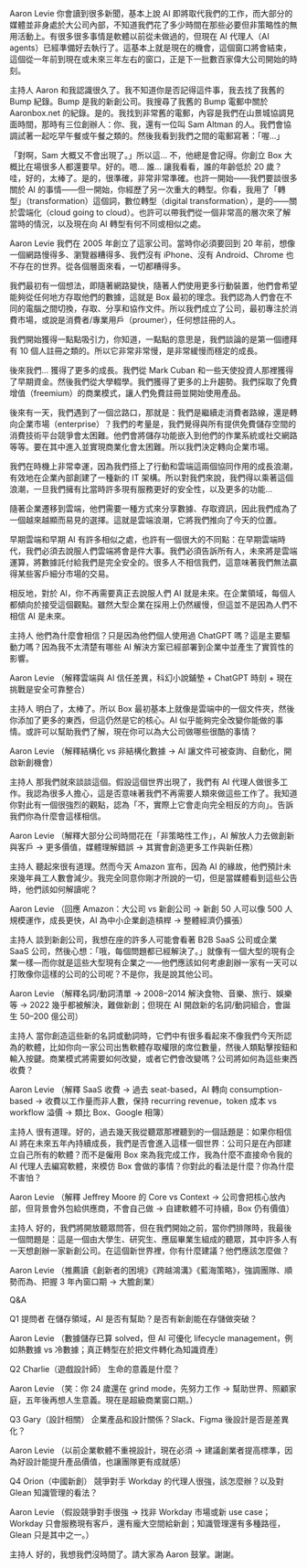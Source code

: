 Aaron Levie
你會讀到很多新聞，基本上說 AI 即將取代我們的工作，而大部分的媒體並非身處於大公司內部，不知道我們花了多少時間在那些必要但非策略性的無用活動上。有很多很多事情是軟體以前從未做過的，但現在 AI 代理人（AI agents）已經準備好去執行了。這基本上就是現在的機會，這個窗口將會結束，這個從一年前到現在或未來三年左右的窗口，正是下一批數百家偉大公司開始的時刻。

主持人
Aaron 和我認識很久了。我不知道你是否記得這件事，我去找了我舊的 Bump 紀錄。Bump 是我的新創公司。我搜尋了我舊的 Bump 電郵中關於 Aaronbox.net 的紀錄。是的。我找到非常舊的電郵，內容是我們在山景城協調見面時間，那時有三位創辦人：你、我，還有一位叫 Sam Altman 的人。我們會協調試著一起吃早午餐或午餐之類的。然後我看到我們之間的電郵寫著：「喔...」

「對啊，Sam 大概又不會出現了。」所以這... 不，他總是會記得。你創立 Box 大概比在場很多人都還要早。好的。嗯... 誰... 讓我看看，誰的年齡低於 20 歲？哇，好的，太棒了。是的，很準確，非常非常準確。也許一開始——我們要談很多關於 AI 的事情——但一開始，你經歷了另一次重大的轉型。你看，我用了「轉型」（transformation）這個詞，數位轉型（digital transformation），是的——關於雲端化（cloud going to cloud）。也許可以帶我們從一個非常高的層次來了解當時的情況，以及現在向 AI 轉型有何不同或相似之處。

Aaron Levie
我們在 2005 年創立了這家公司。當時你必須要回到 20 年前，想像一個網路慢得多、瀏覽器糟得多、我們沒有 iPhone、沒有 Android、Chrome 也不存在的世界。從各個層面來看，一切都糟得多。

我們最初有一個想法，即隨著網路變快，隨著人們使用更多行動裝置，他們會希望能夠從任何地方存取他們的數據，這就是 Box 最初的理念。我們認為人們會在不同的電腦之間切換，存取、分享和協作文件。所以我們成立了公司，最初專注於消費市場，或說是消費者/專業用戶（proumer），任何想註冊的人。

我們開始獲得一點點吸引力，你知道，一點點的意思是，我們談論的是第一個禮拜有 10 個人註冊之類的。所以它非常非常慢，是非常緩慢而穩定的成長。

後來我們... 獲得了更多的成長。我們從 Mark Cuban 和一些天使投資人那裡獲得了早期資金。然後我們從大學輟學。我們獲得了更多的上升趨勢。我們採取了免費增值（freemium）的商業模式，讓人們免費註冊並開始使用產品。

後來有一天，我們遇到了一個岔路口，那就是：我們是繼續走消費者路線，還是轉向企業市場（enterprise）？我們的考量是，我們覺得與所有提供免費儲存空間的消費技術平台競爭會太困難。他們會將儲存功能嵌入到他們的作業系統或社交網路等等。要在其中進入並實現商業化會太困難。所以我們決定轉向企業市場。

我們在時機上非常幸運，因為我們搭上了行動和雲端這兩個協同作用的成長浪潮，有效地在企業內部創建了一種新的 IT 架構。所以對我們來說，我們得以乘著這個浪潮，一旦我們擁有比當時許多現有服務更好的安全性，以及更多的功能...

隨著企業遷移到雲端，他們需要一種方式來分享數據、存取資訊，因此我們成為了一個越來越顯而易見的選擇。這就是雲端浪潮，它將我們推向了今天的位置。

早期雲端和早期 AI 有許多相似之處，也許有一個很大的不同點：在早期雲端時代，我們必須去說服人們雲端將會是件大事。我們必須告訴所有人，未來將是雲端運算，將數據託付給我們是完全安全的。很多人不相信我們，這意味著我們無法贏得某些客戶細分市場的交易。

相反地，對於 AI，你不再需要真正去說服人們 AI 就是未來。在企業領域，每個人都傾向於接受這個觀點。雖然大型企業在採用上仍然緩慢，但這並不是因為人們不相信 AI 是未來。

主持人
他們為什麼會相信？只是因為他們個人使用過 ChatGPT 嗎？這是主要驅動力嗎？因為我不太清楚有哪些 AI 解決方案已經部署到企業中並產生了實質性的影響。

Aaron Levie
（解釋雲端與 AI 信任差異，科幻小說鋪墊 + ChatGPT 時刻 + 現在挑戰是安全可靠整合）

主持人
明白了，太棒了。所以 Box 最初基本上就像是雲端中的一個文件夾，然後你添加了更多的東西，但這仍然是它的核心。AI 似乎能夠完全改變你能做的事情。或許可以幫助我們了解，現在你可以為大公司做哪些很酷的事情？

Aaron Levie
（解釋結構化 vs 非結構化數據 → AI 讓文件可被查詢、自動化，開啟新創機會）

主持人
那我們就來談談這個。假設這個世界出現了，我們有 AI 代理人做很多工作。我認為很多人擔心，這是否意味著我們不再需要人類來做這些工作了。我知道你對此有一個很強烈的觀點，認為「不，實際上它會走向完全相反的方向」。告訴我們你為什麼會這樣相信。

Aaron Levie
（解釋大部分公司時間花在「非策略性工作」，AI 解放人力去做創新與客戶 → 更多價值，媒體理解錯誤 → 其實會創造更多工作與新任務）

主持人
聽起來很有道理。然而今天 Amazon 宣布，因為 AI 的緣故，他們預計未來幾年員工人數會減少。我完全同意你剛才所說的一切，但是當媒體看到這些公告時，他們該如何解讀呢？

Aaron Levie
（回應 Amazon：大公司 vs 新創公司 → 新創 50 人可以像 500 人規模運作，成長更快，AI 為中小企業創造槓桿 → 整體經濟仍擴張）

主持人
談到新創公司，我想在座的許多人可能會看著 B2B SaaS 公司或企業 SaaS 公司，然後心想：「哦，每個問題都已經解決了。」就像有一個大型的現有企業一樣—而你就是這些大型現有企業之一—他們應該如何考慮創辦一家有一天可以打敗像你這樣的公司的公司呢？不是你，我是說其他公司。

Aaron Levie
（解釋名詞/動詞清單 → 2008–2014 解決食物、音樂、旅行、娛樂等 → 2022 幾乎都被解決，難做新創；但現在 AI 開啟新的名詞/動詞組合，會誕生 50–200 億公司）

主持人
當你創造這些新的名詞或動詞時，它們中有很多看起來不像我們今天所認為的軟體，比如你向一家公司出售軟體存取權限的席位數量，然後人類點擊按鈕和輸入按鍵。商業模式將需要如何改變，或者它們會改變嗎？公司將如何為這些東西收費？

Aaron Levie
（解釋 SaaS 收費 → 過去 seat-based，AI 轉向 consumption-based → 收費以工作量而非人數，保持 recurring revenue，token 成本 vs workflow 溢價 → 類比 Box、Google 相簿）

主持人
很有道理。好的，過去幾天我從聽眾那裡聽到的一個話題是：如果你相信 AI 將在未來五年內持續成長，我們是否會進入這樣一個世界：公司只是在內部建立自己所有的軟體？而不是僱用 Box 來為我完成工作，我為什麼不直接命令我的 AI 代理人去編寫軟體，來模仿 Box 會做的事情？你對此的看法是什麼？你為什麼不害怕？

Aaron Levie
（解釋 Jeffrey Moore 的 Core vs Context → 公司會把核心放內部，但背景會外包給供應商，不會自己做 → 自建軟體不可持續，Box 仍有價值）

主持人
好的，我們將開放聽眾問答，但在我們開始之前，當你們排隊時，我最後一個問題是：這是一個由大學生、研究生、應屆畢業生組成的聽眾，其中許多人有一天想創辦一家新創公司。在這個新世界裡，你有什麼建議？他們應該怎麼做？

Aaron Levie
（推薦讀《創新者的困境》《跨越鴻溝》《藍海策略》，強調團隊、順勢而為、把握 3 年內窗口期 → 大膽創業）

Q&A

Q1 提問者
在儲存領域，AI 是否有幫助？是否有新創能在存儲做突破？

Aaron Levie
（數據儲存已算 solved，但 AI 可優化 lifecycle management，例如熱數據 vs 冷數據；真正轉型在於把文件轉化為知識資產）

Q2 Charlie（遊戲設計師）
生命的意義是什麼？

Aaron Levie
（笑：你 24 歲還在 grind mode，先努力工作 → 幫助世界、照顧家庭，五年後再想人生意義。現在是超級商業窗口期。）

Q3 Gary（設計相關）
企業產品和設計關係？Slack、Figma 後設計是否是差異化？

Aaron Levie
（以前企業軟體不重視設計，現在必須 → 建議創業者提高標準，因為好設計能提升產品價值，也讓團隊更有成就感）

Q4 Orion（中國新創）
競爭對手 Workday 的代理人很強，該怎麼辦？以及對 Glean 知識管理的看法？

Aaron Levie
（假設競爭對手很強 → 找非 Workday 市場或新 use case；Workday 只會服務現有客戶，還有龐大空間給新創；知識管理還有多種路徑，Glean 只是其中之一。）

主持人
好的，我想我們沒時間了。請大家為 Aaron 鼓掌。謝謝。